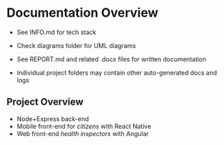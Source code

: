 # Documentation Overview

- See INFO.md for tech stack

- Check diagrams folder for UML diagrams
- See REPORT.md and related .docx files for written documentation

- Individual project folders may contain other auto-generated docs and logs

## Project Overview

- Node+Express back-end
- Mobile front-end for _citizens_ with React Native
- Web front-end _health inspectors_ with Angular